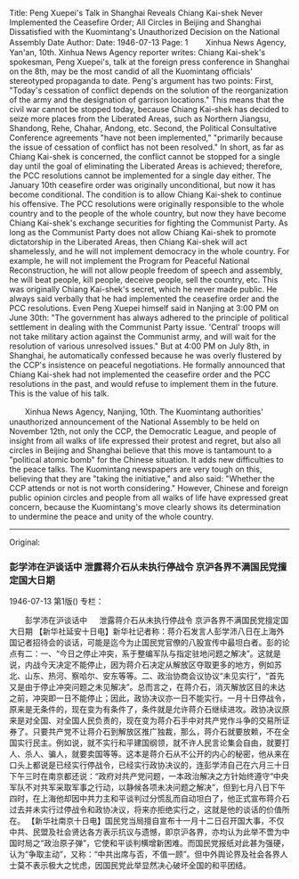 Title: Peng Xuepei's Talk in Shanghai Reveals Chiang Kai-shek Never Implemented the Ceasefire Order; All Circles in Beijing and Shanghai Dissatisfied with the Kuomintang's Unauthorized Decision on the National Assembly Date
Author: 
Date: 1946-07-13
Page: 1
　　Xinhua News Agency, Yan'an, 10th. Xinhua News Agency reporter writes: Chiang Kai-shek's spokesman, Peng Xuepei's, talk at the foreign press conference in Shanghai on the 8th, may be the most candid of all the Kuomintang officials' stereotyped propaganda to date. Peng's argument has two points: First, "Today's cessation of conflict depends on the solution of the reorganization of the army and the designation of garrison locations." This means that the civil war cannot be stopped today, because Chiang Kai-shek has decided to seize more places from the Liberated Areas, such as Northern Jiangsu, Shandong, Rehe, Chahar, Andong, etc. Second, the Political Consultative Conference agreements "have not been implemented," "primarily because the issue of cessation of conflict has not been resolved." In short, as far as Chiang Kai-shek is concerned, the conflict cannot be stopped for a single day until the goal of eliminating the Liberated Areas is achieved; therefore, the PCC resolutions cannot be implemented for a single day either. The January 10th ceasefire order was originally unconditional, but now it has become conditional. The condition is to allow Chiang Kai-shek to continue his offensive. The PCC resolutions were originally responsible to the whole country and to the people of the whole country, but now they have become Chiang Kai-shek's exchange securities for fighting the Communist Party. As long as the Communist Party does not allow Chiang Kai-shek to promote dictatorship in the Liberated Areas, then Chiang Kai-shek will act shamelessly, and he will not implement democracy in the whole country. For example, he will not implement the Program for Peaceful National Reconstruction, he will not allow people freedom of speech and assembly, he will beat people, kill people, deceive people, sell the country, etc. This was originally Chiang Kai-shek's secret, which he never made public. He always said verbally that he had implemented the ceasefire order and the PCC resolutions. Even Peng Xuepei himself said in Nanjing at 3:00 PM on June 30th: "The government has always adhered to the principle of political settlement in dealing with the Communist Party issue. 'Central' troops will not take military action against the Communist army, and will wait for the resolution of various unresolved issues." But at 4:00 PM on July 8th, in Shanghai, he automatically confessed because he was overly flustered by the CCP's insistence on peaceful negotiations. He formally announced that Chiang Kai-shek had not implemented the ceasefire order and the PCC resolutions in the past, and would refuse to implement them in the future. This is the value of his talk.

　　Xinhua News Agency, Nanjing, 10th. The Kuomintang authorities' unauthorized announcement of the National Assembly to be held on November 12th, not only the CCP, the Democratic League, and people of insight from all walks of life expressed their protest and regret, but also all circles in Beijing and Shanghai believe that this move is tantamount to a "political atomic bomb" for the Chinese situation. It adds new difficulties to the peace talks. The Kuomintang newspapers are very tough on this, believing that they are "taking the initiative," and also said: "Whether the CCP attends or not is not worth considering." However, Chinese and foreign public opinion circles and people from all walks of life have expressed great concern, because the Kuomintang's move clearly shows its determination to undermine the peace and unity of the whole country.



<hr /> 

Original: 


### 彭学沛在沪谈话中  泄露蒋介石从未执行停战令  京沪各界不满国民党擅定国大日期

1946-07-13
第1版()
专栏：

　　彭学沛在沪谈话中
　  泄露蒋介石从未执行停战令
    京沪各界不满国民党擅定国大日期
    【新华社延安十日电】新华社记者称：蒋介石发言人彭学沛八日在上海外国记者招待会的谈话，可能是迄今为止国民党官僚的八股宣传中最坦白者。彭的论点有二：一、“今日之停止冲突，系于整编军队与指定驻地问题之解决”。这就是说，内战今天决定不能停止，因为蒋介石决定从解放区夺取更多的地方，例如苏北、山东、热河、察哈尔、安东等等。二、政治协商会议协议“未见实行”，“首先又是由于停止冲突问题之未见解决”。总而言之，在蒋介石，消灭解放区目的未达之前，冲突即一日不能停止；因此，政协决议亦一日不能实行。一月十日停战令，原来是无条件的，现在变为有条件了，条件就是允许蒋介石继续进攻。政协决议原来是对全国、对全国人民负责的，现在变为蒋介石手中对共产党作斗争的交易所证券了。只要共产党不让蒋介石到解放区推广独裁，那么，蒋介石就要放赖，不在全国实行民主。例如说，就不实行和平建国纲领，就不许人民言论集会自由，就要打人、杀人、骗人，就要卖国等等。这本是蒋介石从不公开的内心的秘密，他从来在口头上都说是已经实行停战令，已经实行政协决议的，连彭学沛自己在六月三十日下午三时在南京都还说：“政府对共产党问题，一本政治解决之方针始终遵守“中央军队不对共军采取军事之行动，以静候各项未决问题之解决”，但到七月八日下午四时，在上海他却因中共力主和平谈判过分慌乱而自动坦白了，他正式宣布蒋介石过去并未实行过停战令和政协决议，将来亦拒绝实行之，这就是他的谈话的价值所在。
    【新华社南京十日电】国民党当局擅自宣布十一月十二日召开国大事，不仅中共、民盟及社会贤达各方表示抗议与遗憾，即京沪各界，亦均认为此举不啻为中国时局之“政治原子弹”，它使和平谈判横增新困难。而国民党报纸对此甚为强硬，认为“争取主动”，又称：“中共出席与否，不值一顾”。但中外舆论界及社会各界人士莫不表示极大之忧虑，因国民党此举显然决心破坏全国的和平团结。
